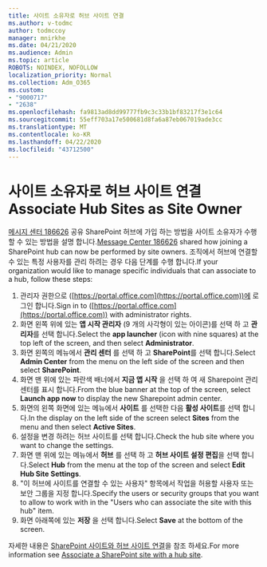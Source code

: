 ```yaml
---
title: 사이트 소유자로 허브 사이트 연결
ms.author: v-todmc
author: todmccoy
manager: mnirkhe
ms.date: 04/21/2020
ms.audience: Admin
ms.topic: article
ROBOTS: NOINDEX, NOFOLLOW
localization_priority: Normal
ms.collection: Adm_O365
ms.custom:
- "9000717"
- "2638"
ms.openlocfilehash: fa9813ad8dd99777fb9c3c33b1bf83217f3e1c64
ms.sourcegitcommit: 55eff703a17e500681d8fa6a87eb067019ade3cc
ms.translationtype: MT
ms.contentlocale: ko-KR
ms.lasthandoff: 04/22/2020
ms.locfileid: "43712500"
---
```

# <a name="associate-hub-sites-as-site-owner"></a><span data-ttu-id="e8613-102">사이트 소유자로 허브 사이트 연결</span><span class="sxs-lookup"><span data-stu-id="e8613-102">Associate Hub Sites as Site Owner</span></span>

<span data-ttu-id="e8613-103">[메시지 센터 186626](https://admin.microsoft.com/Adminportal/Home?source=applauncher#/MessageCenter?id=MC186626) 공유 SharePoint 허브에 가입 하는 방법을 사이트 소유자가 수행할 수 있는 방법을 설명 합니다.</span><span class="sxs-lookup"><span data-stu-id="e8613-103">[Message Center 186626](https://admin.microsoft.com/Adminportal/Home?source=applauncher#/MessageCenter?id=MC186626) shared how joining a SharePoint hub can now be performed by site owners.</span></span> <span data-ttu-id="e8613-104">조직에서 허브에 연결할 수 있는 특정 사용자를 관리 하려는 경우 다음 단계를 수행 합니다.</span><span class="sxs-lookup"><span data-stu-id="e8613-104">If your organization would like to manage specific individuals that can associate to a hub, follow these steps:</span></span> 

1. <span data-ttu-id="e8613-105">관리자 권한으로 ([https://portal.office.com](https://portal.office.com))에 로그인 합니다.</span><span class="sxs-lookup"><span data-stu-id="e8613-105">Sign in to ([https://portal.office.com](https://portal.office.com)) with administrator rights.</span></span>
2. <span data-ttu-id="e8613-106">화면 왼쪽 위에 있는 **앱 시작 관리자** (9 개의 사각형이 있는 아이콘)를 선택 하 고 **관리자**를 선택 합니다.</span><span class="sxs-lookup"><span data-stu-id="e8613-106">Select the **app launcher** (icon with nine squares) at the top left of the screen, and then select **Administrator**.</span></span>
3. <span data-ttu-id="e8613-107">화면 왼쪽의 메뉴에서 **관리 센터** 를 선택 하 고 **SharePoint**를 선택 합니다.</span><span class="sxs-lookup"><span data-stu-id="e8613-107">Select **Admin Center** from the menu on the left side of the screen and then select **SharePoint**.</span></span>
4. <span data-ttu-id="e8613-108">화면 맨 위에 있는 파란색 배너에서 **지금 앱 시작** 을 선택 하 여 새 Sharepoint 관리 센터를 표시 합니다.</span><span class="sxs-lookup"><span data-stu-id="e8613-108">From the blue banner at the top of the screen, select **Launch app now** to display the new Sharepoint admin center.</span></span>
5. <span data-ttu-id="e8613-109">화면의 왼쪽 화면에 있는 메뉴에서 **사이트** 를 선택한 다음 **활성 사이트**를 선택 합니다.</span><span class="sxs-lookup"><span data-stu-id="e8613-109">In the display on the left side of the screen select **Sites** from the menu and then select **Active Sites**.</span></span>
6. <span data-ttu-id="e8613-110">설정을 변경 하려는 허브 사이트를 선택 합니다.</span><span class="sxs-lookup"><span data-stu-id="e8613-110">Check the hub site where you want to change the settings.</span></span>
7. <span data-ttu-id="e8613-111">화면 맨 위에 있는 메뉴에서 **허브** 를 선택 하 고 **허브 사이트 설정 편집**을 선택 합니다.</span><span class="sxs-lookup"><span data-stu-id="e8613-111">Select **Hub** from the menu at the top of the screen and select **Edit Hub Site Settings**.</span></span>
8. <span data-ttu-id="e8613-112">"이 허브에 사이트를 연결할 수 있는 사용자" 항목에서 작업을 허용할 사용자 또는 보안 그룹을 지정 합니다.</span><span class="sxs-lookup"><span data-stu-id="e8613-112">Specify the users or security groups that you want to allow to work with in the "Users who can associate the site with this hub" item.</span></span>
9. <span data-ttu-id="e8613-113">화면 아래쪽에 있는 **저장** 을 선택 합니다.</span><span class="sxs-lookup"><span data-stu-id="e8613-113">Select **Save** at the bottom of the screen.</span></span>

<span data-ttu-id="e8613-114">자세한 내용은 [SharePoint 사이트와 허브 사이트 연결](https://support.office.com/article/associate-a-sharepoint-site-with-a-hub-site-ae0009fd-af04-4d3d-917d-88edb43efc05)을 참조 하세요.</span><span class="sxs-lookup"><span data-stu-id="e8613-114">For more information see [Associate a SharePoint site with a hub site](https://support.office.com/article/associate-a-sharepoint-site-with-a-hub-site-ae0009fd-af04-4d3d-917d-88edb43efc05).</span></span> 